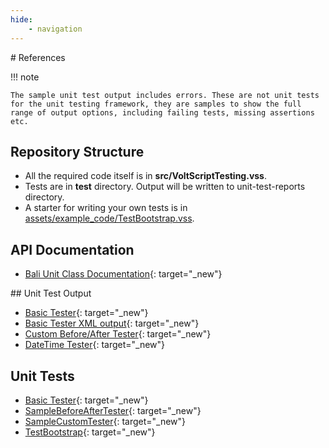 ```yaml
---
hide:
    - navigation
---
```

# References

!!! note

    The sample unit test output includes errors. These are not unit tests for the unit testing framework, they are samples to show the full range of output options, including failing tests, missing assertions etc.

## Repository Structure

- All the required code itself is in **src/VoltScriptTesting.vss**.
- Tests are in **test** directory. Output will be written to unit-test-reports directory.
- A starter for writing your own tests is in [assets/example_code/TestBootstrap.vss](../assets/example_code/TestBootstrap.bss).

## API Documentation

- [Bali Unit Class Documentation](./apidocs/index.html){: target="_new"}

## Unit Test Output

- [Basic Tester](./unit-test-reports/BasicTester/index.html){: target="_new"}
- [Basic Tester XML output](./unit-test-reports/BasicTester/BasicTester.xml){: target="_new"}
- [Custom Before/After Tester](./unit-test-reports/CustomBeforeAfterTester.html){: target="_new"}
- [DateTime Tester](./unit-test-reports/DateTimeTests.html){: target="_new"}

## Unit Tests

- [Basic Tester](../assets/example_code/BasicTester.txt){: target="_new"}
- [SampleBeforeAfterTester](../assets/example_code/SampleBeforeAfterTester.txt){: target="_new"}
- [SampleCustomTester](../assets/example_code/SampleCustomTester.txt){: target="_new"}
- [TestBootstrap](../assets/example_code/TestBootstrap.txt"){: target="_new"}